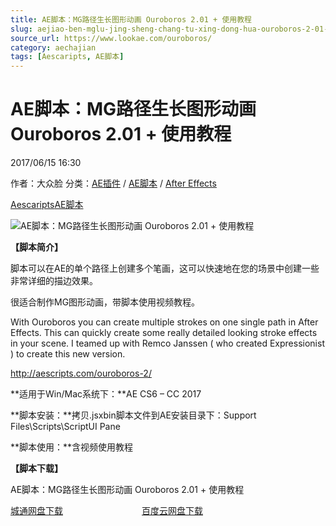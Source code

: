 ```yaml
---
title: AE脚本：MG路径生长图形动画 Ouroboros 2.01 + 使用教程
slug: aejiao-ben-mglu-jing-sheng-chang-tu-xing-dong-hua-ouroboros-2-01-shi-yong-jiao-cheng
source_url: https://www.lookae.com/ouroboros/
category: aechajian
tags: [Aescaripts, AE脚本]
---
```

# AE脚本：MG路径生长图形动画 Ouroboros 2.01 + 使用教程

2017/06/15 16:30

作者：大众脸
分类：[AE插件](https://www.lookae.com/after-effects/aechajian/) / [AE脚本](https://www.lookae.com/after-effects/aescripts/) / [After Effects](https://www.lookae.com/after-effects/)

[Aescaripts](https://www.lookae.com/tag/aescaripts/)[AE脚本](https://www.lookae.com/tag/ae%e8%84%9a%e6%9c%ac/)

![AE脚本：MG路径生长图形动画 Ouroboros 2.01 + 使用教程](https://www.lookae.com/wp-content/uploads/2019/08/Ouroboros.jpg "AE脚本：MG路径生长图形动画 Ouroboros 2.01 + 使用教程-LookAE.com")

**【脚本简介】**

脚本可以在AE的单个路径上创建多个笔画，这可以快速地在您的场景中创建一些非常详细的描边效果。

很适合制作MG图形动画，带脚本使用视频教程。

With Ouroboros you can create multiple strokes on one single path in After Effects. This can quickly create some really detailed looking stroke effects in your scene. I teamed up with Remco Janssen ( who created Expressionist ) to create this new version.

http://aescripts.com/ouroboros-2/

**适用于Win/Mac系统下：**AE CS6 – CC 2017

**脚本安装：**拷贝.jsxbin脚本文件到AE安装目录下：Support Files\Scripts\ScriptUI Pane

**脚本使用：**含视频使用教程

**【脚本下载】**

AE脚本：MG路径生长图形动画 Ouroboros 2.01 + 使用教程

[城通网盘下载](https://www.pipipan.com/fs/680462-207746460)                                [百度云网盘下载](https://pan.baidu.com/s/1eRLnDHg)
